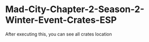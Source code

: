 # Mad-City-Chapter-2-Season-2-Winter-Event-Crates-ESP
After executing this, you can see all crates location
